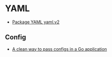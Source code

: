 # YAML

- [Package YAML yaml.v2](https://pkg.go.dev/gopkg.in/yaml.v2@v2.2.8?tab=doc)

## Config

- [A clean way to pass configs in a Go application](https://dev.to/ilyakaznacheev/a-clean-way-to-pass-configs-in-a-go-application-1g64)
